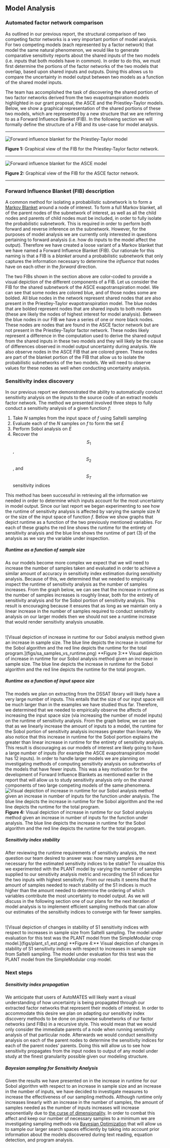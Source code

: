 ## Model Analysis

### Automated factor network comparison

As outlined in our previous report, the structural comparison of two
competing factor networks is a very important portion of model analysis.
For two competing models (each represented by a factor network) that
model the same natural phenomenon, we would like to generate comparative
sensitivity reports about the shared inputs of the two models (i.e.
inputs that both models have in common). In order to do this, we must
first determine the portions of the factor networks of the two models
that overlap, based upon shared inputs and outputs. Doing this allows us
to compare the uncertainty in model output between two models as a
function of the shared model inputs.

The team has accomplished the task of discovering the shared portion of
two factor networks derived from the two evapotranspiration models
highlighted in our grant proposal, the ASCE and the Priestley-Taylor
models. Below, we show a graphical representation of the shared portions
of these two models, which are represented by a new structure that we
are referring to as a Forward Influence Blanket (FIB). In the following
section we will formally define the structure of a FIB and its use-case
for model analysis.

---

![Forward influence blanket for the Priestley-Taylor model](figs/cmb_pt.png)

**Figure 1:** Graphical view of the FIB for the Priestley-Taylor factor network.
<br>

---

![Forward influence blanket for the ASCE model](figs/cmb_asce.png)

**Figure 2:** Graphical view of the FIB for the ASCE factor network.
<br>

---

### Forward Influence Blanket (FIB) description

A common method for isolating a probabilistic subnetwork is to form a
[Markov Blanket](https://en.wikipedia.org/wiki/Markov_blanket) around
a node of interest. To form a full Markov blanket, all of the
parent nodes of the subnetwork of interest, as well as all the child
nodes and parents of child nodes must be included, in order to fully
isolate the probabilistic subnetwork. This is required in order to
perform both forward and reverse inference on the subnetwork. However,
for the purposes of model analysis we are currently only interested in
questions pertaining to forward analysis (i.e. how do inputs to the
model affect the output). Therefore we have created a loose variant of a
Markov blanket that we have named a Forward Influence Blanket (FIB). Our
rationale for this naming is that a FIB is a _blanket_ around a
probabilistic subnetwork that only captures the information necessary to
determine the _influence_ that nodes have on each other in the _forward_
direction.

The two FIBs shown in the section above are color-coded to provide a
visual depiction of the different components of a FIB. Let us consider
the FIB for the shared subnetwork of the ASCE evapotranspiration model.
We can see that some nodes are colored blue, and of those nodes some are
bolded. All blue nodes in the network represent shared nodes that are
also present in the Priestley-Taylor evapotranspiration model. The blue
nodes that are bolded represent nodes that are shared inputs to both
models (these are likely the nodes of highest interest for model
analysis). Between the blue nodes in our FIB we have a series of one or
more black nodes. These nodes are nodes that are found in the ASCE
factor network but are not present in the Priestley-Taylor factor
network. These nodes likely represent a difference in the computation
used to derive the shared output from the shared inputs in these two
models and they will likely be the cause of differences observed in
model output uncertainty during analysis. We also observe nodes in the
ASCE FIB that are colored green. These nodes are part of the blanket
portion of the FIB that allow us to isolate the probabilistic
subnetworks of the two models. We will need to observe values for these
nodes as well when conducting uncertainty analysis.

### Sensitivity index discovery

In our previous report we demonstrated the ability to automatically
conduct sensitivity analysis on the inputs to the source code of an
extract models factor network. The method we presented involved three
steps to fully conduct a sensitivity analysis of a given function *f*:

1. Take *N* samples from the input space of *f* using Saltelli sampling
2. Evaluate each of the *N* samples on *f* to form the set *E*
3. Perform Sobol analysis on *E*
4. Recover the $$S_1$$, $$S_2$$, and $$S_T$$ sensitivity indices

This method has been successful in retrieving all the information we
needed in order to determine which inputs account for the most
uncertainty in model output. Since our last report we began
experimenting to see how the runtime of sensitivity analysis is affected
by varying the sample size *N* or the size of the input space of
function *f*. Below we show graphs that depict runtime as a function of
the two previously mentioned variables. For each of these graphs the red
line shows the runtime for the entirety of sensitivity analysis and the
blue line shows the runtime of part (3) of the analysis as we vary the
variable under inspection.

##### Runtime as a function of sample size

As our models become more complex we expect that we will need to
increase the number of samples taken and evaluated in order to achieve a
similar amount of accuracy in sensitivity index estimation during
sensitivity analysis. Because of this, we determined that we needed to
empirically inspect the runtime of sensitivity analysis as the number of
samples increases. From the graph below, we can see that the increase in
runtime as the number of samples increases is roughly linear, both for
the entirety of sensitivity analysis and for the Sobol portion of
sensitivity analysis. This result is encouraging because it ensures that
as long as we maintain only a linear increase in the number of samples
required to conduct sensitivity analysis on our larger models then we
should not see a runtime increase that would render sensitivity analysis
unusable.

<br>
![Visual depiction of increase in runtime for our Sobol
analysis method given an increase in sample size. The blue line depicts
the increase in runtime for the Sobol algorithm and the red line depicts
the runtime for the total program.](figs/sa_samples_vs_runtime.png)
**Figure 3:** Visual depiction of increase in runtime for our Sobol
analysis method given an increase in sample size. The blue line depicts
the increase in runtime for the Sobol algorithm and the red line depicts
the runtime for the total program.
<br>

##### Runtime as a function of input space size

The models we plan on extracting from the DSSAT library will likely have
a very large number of inputs. This entails that the size of our input space
will be much larger than in the examples we have studied thus far.
Therefore, we determined that we needed to empirically observe the
affects of increasing the input space size (via increasing the number of
model inputs) on the runtime of sensitivity analysis. From the graph
below, we can see that as we linearly increase the amount of inputs to a
model, the runtime for the Sobol portion of sensitivity analysis
increases greater than linearly. We also notice that this increase in
runtime for the Sobol portion explains the greater than linear increase
in runtime for the entirety of sensitivity analysis. This result is
discouraging as our models of interest are likely going to have a large
number of inputs (for example the ASCE evapotranspiration model has 12
inputs). In order to handle larger models we are planning on
investigating methods of computing sensitivity analysis on subnetworks
of the models that have fewer inputs. This was a key motivation for the
development of Forward Influence Blankets as mentioned earlier in the
report that will allow us to study sensitivity analysis only on the
shared components of two large competing models of the same phenomena.
<br> ![Visual depiction of increase in runtime for our Sobol analysis
method given an increase in number of inputs for the function under
analysis. The blue line depicts the increase in runtime for the Sobol
algorithm and the red line depicts the runtime for the total
program.](figs/sa_inputs_vs_runtime.png) 
**Figure 4:** Visual depiction of increase in runtime for our Sobol
analysis method given an increase in number of inputs for the function
under analysis. The blue line depicts the increase in runtime for the
Sobol algorithm and the red line depicts the runtime for the total
program.
<br>

##### Sensitivity index stability

After reviewing the runtime requirements of sensitivity analysis, the
next question our team desired to answer was: how many samples are
necessary for the estimated sensitivity indices to be stable? To
visualize this we experimented with the PLANT model by varying the
number of samples supplied to our sensitivity analysis metric and
recording the S1 indices for the two inputs with highest sensitivity.
From our results it seems that the amount of samples needed to reach
stability of the S1 indices is much higher than the amount needed to
determine the ordering of which variables contribute the most
uncertainty to model output. As we will discuss in the following section
one of our plans for the next iteration of model analysis is to
implement efficient sampling methods that can allow our estimates of the
sensitivity indices to converge with far fewer samples.

<br>
![Visual depiction of changes in stability of S1 sensitivity
indices with respect to increases in sample size from Saltelli sampling.
The model under evaluation for this test was the PLANT model from
the SimpleModular crop model.](figs/plant_s1_est.png)
**Figure 4:** Visual depiction of changes in stability of S1 sensitivity
indices with respect to increases in sample size from Saltelli sampling.
The model under evaluation for this test was the PLANT model from
the SimpleModular crop model.
<br>

### Next steps

##### Sensitivity index propagation

We anticipate that users of AutoMATES will likely want a visual
understanding of how uncertainty is being propagated through our
extracted factor networks that represent their models of interest. In
order to accommodate this desire we plan on adapting our sensitivity
index discovery methods to be done on piecewise subnetworks of our
factor networks (and FIBs) in a recursive style. This would mean that we
would only consider the immediate parents of a node when running
sensitivity analysis of that particular node. Afterwards we would
conduct sensitivity analysis on each of the parent nodes to determine
the sensitivity indices for each of the parent nodes' parents. Doing this
will allow us to see how sensitivity propagates from the input nodes to
output of any model under study at the finest granularity possible given
our modeling structure.

##### Bayesian sampling for Sensitivity Analysis

Given the results we have presented on in the increase in runtime for
our Sobol algorithm with respect to an increase in sample size and an
increase in the number of inputs, we have decided to investigate
measures to increase the effectiveness of our sampling methods. Although
runtime only increases linearly with an increase in the number of
samples, the amount of samples needed as the number of inputs increases
will increase exponentially due to [the curse of
dimensionality](https://en.wikipedia.org/wiki/Curse_of_dimensionality).
In order to combat this affect and keep our number of necessary samples
to a minimum we are investigating sampling methods via [Bayesian
Optimization](https://en.wikipedia.org/wiki/Bayesian_optimization) that
will allow us to sample our larger search spaces efficiently by taking
into account prior information about the models discovered during text
reading, equation detection, and program analysis.
